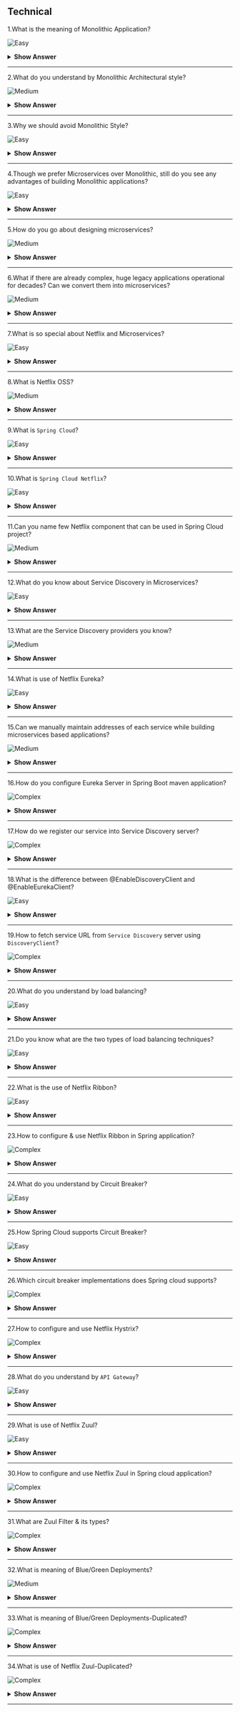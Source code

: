 ## Technical

1.What is the meaning of Monolithic Application?

![Easy](https://raw.githubusercontent.com/revaturelabs/interviewquestions/aef8eff919a3b083089641381ed9a9101ed21fba/ComplexityTags/simple%20(2).svg)

<details markdown="1"> <summary> <b> Show Answer </b> </summary>

<blockquote markdown="1"> 
    
- When all the features/functionalities of an application are coupled together in single code base, then that application is termed as Monolithic applications.
	
</blockquote> 

</details>

---

2.What do you understand by Monolithic Architectural style?

![Medium](https://raw.githubusercontent.com/revaturelabs/interviewquestions/aef8eff919a3b083089641381ed9a9101ed21fba/ComplexityTags/Medium%20(2).svg)

<details markdown="1"> <summary> <b> Show Answer </b> </summary>

<blockquote markdown="1"> 
    
- `Monolithic Architectural Style` is traditional software development style.
- It is built as a unified one code base unit that is self-contained and independent from other applications.
- In Monolithic style code is tightly coupled and servers all of the business concerns together.
- To make a change to Monolithic of application requires update to entire stack by accessing the code base and building and deploying an updated version of the service-side interface.
- This leads to changes/updates restrictive and time-consuming.
	
</blockquote> 

</details>

---

3.Why we should avoid Monolithic Style? 

![Easy](https://raw.githubusercontent.com/revaturelabs/interviewquestions/aef8eff919a3b083089641381ed9a9101ed21fba/ComplexityTags/simple%20(2).svg)

<details markdown="1"> <summary> <b> Show Answer </b> </summary>

<blockquote markdown="1"> 
    
  - There are many drawbacks of using Monolithic Style as listed below-
  - **Slower development speed**  due to large, complex monolithic application.
  - We **can’t scale individual components**.
  - As application evolves & become complex, **making changes are often expensive and time-consuming**.
  - Small change in monolithic application requires the **redeployment of the entire project**.
  - **Difficult to change framework/language** hence barrier to technology adoption.
  - Developer are **constrained by the technologies already used** in the monolith.
  - Due to one **smallest error the entire applications can be down and unavailable**.
</blockquote> 

</details>

---

4.Though we prefer Microservices over Monolithic, still do you see any advantages of building Monolithic applications?

![Easy](https://raw.githubusercontent.com/revaturelabs/interviewquestions/aef8eff919a3b083089641381ed9a9101ed21fba/ComplexityTags/simple%20(2).svg)

<details markdown="1"> <summary> <b> Show Answer </b> </summary>

<blockquote markdown="1"> 
    
  - Yes there are too few advantages of Monolithic applications as listed below-
  - One code base, it is **easier to develop**.
  - Single build unit makes **deployment easier**.
  - **Better performance** due to centralized code base.
  - **Simplified end-to-end testing** due to single, centralized unit.
  - **Easy debugging** to locate application issues.
  - **Cost of hosting** is less compared to microservices style.
	
</blockquote> 

</details>

---

5.How do you go about designing microservices?

![Medium](https://raw.githubusercontent.com/revaturelabs/interviewquestions/aef8eff919a3b083089641381ed9a9101ed21fba/ComplexityTags/Medium%20(2).svg)

<details markdown="1"> <summary> <b> Show Answer </b> </summary>

<blockquote markdown="1"> 
    
- Microservices is an architecture style to build large scale applications that can be scaled up independently.
- In a microservice architecture design, we divide an application into suite of small services, each running in its own process and communicating with lightweight mechanisms, often an HTTP resource API.
- These services are built around business capabilities and independently deployable by fully automated deployment process.
- There is a bare minimum of centralized management of these services, which may be written in different programming languages and use different data storage technologies.
- Each service runs a unique process and manages its database.
- A service can generate alerts, log data, support user interfaces (UIs), handle user identification or authentication, and perform various other tasks.
	
</blockquote>

</details>

---
	
6.What if there are already complex, huge legacy applications operational for decades? Can we convert them into microservices?

![Medium](https://raw.githubusercontent.com/revaturelabs/interviewquestions/aef8eff919a3b083089641381ed9a9101ed21fba/ComplexityTags/Medium%20(2).svg)

<details markdown="1"> <summary> <b> Show Answer </b> </summary>

<blockquote markdown="1"> 
    
- Top companies in the world for example Amazon, Netflix, Uber, etc., have adopted the microservices architecture(`MSA`) style for developing their applications.
- Over time, these enterprises dismantled their monolithic applications and refactored them into microservice-based architectures.
- Usually, the legacy applications which involved huge capital and way complex at core takes time to slowly migrate to MSA.
- Companies are trying to migrate first the UI or client facing layer to MSA followed by slowly moving towards the core complex layers.
- This has given them scaling advantages, greater business agility, and increased profits.
	
</blockquote> 

</details>

---
7.What is so special about Netflix and Microservices?

![Easy](https://raw.githubusercontent.com/revaturelabs/interviewquestions/aef8eff919a3b083089641381ed9a9101ed21fba/ComplexityTags/simple%20(2).svg)

<details markdown="1"> <summary> <b> Show Answer </b> </summary>

<blockquote markdown="1"> 
    
- Netflix is an organization that pioneered migration into microservices and became a market leader through innovation.
- Beginning In 2012, Netflix began adopting microservices.
- They made the decision to break down their monolithic legacy application into smaller, individual microservices to lower the possibility of system errors and ensure better long-term system stability.
- Switching to a microservices architecture can create exciting opportunities is proven by Netflix.
	
</blockquote> 

</details>

---
	
8.What is Netflix OSS?

![Medium](https://raw.githubusercontent.com/revaturelabs/interviewquestions/aef8eff919a3b083089641381ed9a9101ed21fba/ComplexityTags/Medium%20(2).svg)

<details markdown="1"> <summary> <b> Show Answer </b> </summary>

<blockquote markdown="1"> 
    
- Netflix has created `Open-Source Software (OSS)` for creating microservices application when it was transiting from monolithic application to microservices.
- Netflix decided to contribute these libraries and frameworks to the broader open-source community.
- These libraries and frameworks can be used by anyone who wants to create a microservices application for their business.

</blockquote> 

</details>

---
9.What is `Spring Cloud`?

![Easy](https://raw.githubusercontent.com/revaturelabs/interviewquestions/aef8eff919a3b083089641381ed9a9101ed21fba/ComplexityTags/simple%20(2).svg)

<details markdown="1"> <summary> <b> Show Answer </b> </summary>

<blockquote markdown="1"> 
    
- Just like Spring Framework, Spring Data & Spring Boot, there is another project called Spring Cloud.
- Spring Cloud project help build robust cloud applications and it provides a solution to the commonly encountered patterns when developing a distributed system.
- Spring Cloud project provides tools for developers to quickly build both cloud and microservice-based applications.
	
</blockquote> 

</details>

---
10.What is `Spring Cloud Netflix`?

![Easy](https://raw.githubusercontent.com/revaturelabs/interviewquestions/aef8eff919a3b083089641381ed9a9101ed21fba/ComplexityTags/simple%20(2).svg)

<details markdown="1"> <summary> <b> Show Answer </b> </summary>

<blockquote markdown="1"> 
    
- `Spring Cloud` is divided into a group of sub projects for managing the challenges of development of cloud-based systems.
- `Spring Cloud Netflix` provides Netflix OSS integrations for Spring Boot apps through autoconfiguration and binding to the Spring Environment.
- With a few simple annotations, we can quickly enable and configure the common patterns inside our application and build large distributed systems with various Netflix components.

</blockquote> 

</details>

---
11.Can you name few Netflix component that can be used in Spring Cloud project?

![Medium](https://raw.githubusercontent.com/revaturelabs/interviewquestions/aef8eff919a3b083089641381ed9a9101ed21fba/ComplexityTags/Medium%20(2).svg)

<details markdown="1"> <summary> <b> Show Answer </b> </summary>

<blockquote markdown="1"> 
    
  - We can leverage `Spring Cloud Netflix` project and integrate below Netflix OSS components- 
  - `Netflix Eureka` - This is Service Discovery Server
  - `Netflix Ribbon` - Dynamic Routing and Load Balancer
  - `Netflix Hystrix` -  Circuit Breaker
  - `Netflix Zuul` - API Gateway
	
</blockquote> 

</details>

---
12.What do you know about Service Discovery in Microservices?

![Easy](https://raw.githubusercontent.com/revaturelabs/interviewquestions/aef8eff919a3b083089641381ed9a9101ed21fba/ComplexityTags/simple%20(2).svg)

<details markdown="1"> <summary> <b> Show Answer </b> </summary>

<blockquote markdown="1"> 
    
- Under distributed application development, we have a concept called Service Registration and Service Discovery.
- We have one dedicated server which is responsible for maintaining the registry of all the microservices that have been deployed and removed.
- We can understand it as a lookup service where microservices (clients) can register themselves and discover other registered microservices.
	
</blockquote> 

</details>

---
	
13.What are the Service Discovery providers you know?

![Medium](https://raw.githubusercontent.com/revaturelabs/interviewquestions/aef8eff919a3b083089641381ed9a9101ed21fba/ComplexityTags/Medium%20(2).svg)

<details markdown="1"> <summary> <b> Show Answer </b> </summary>

<blockquote markdown="1"> 
    
- Netflix Eureka or Consul are the two popular Service Discovery providers.

</blockquote> 

</details>

---
14.What is use of Netflix Eureka? 

![Easy](https://raw.githubusercontent.com/revaturelabs/interviewquestions/aef8eff919a3b083089641381ed9a9101ed21fba/ComplexityTags/simple%20(2).svg)

<details markdown="1"> <summary> <b> Show Answer </b> </summary>

<blockquote markdown="1"> 
    
- Netflix Eureka is used as Service Discovery Server.
- Each client microservice need to first register with Eureka server.
- Post registration Eureka server provides metadata such as host, post, and health indicators which allows other microservices to discover it.
- The discovery server expects a regular heartbeat message from each microservice instance.
- If any microservice instance consistently fail to send a heartbeat, then the discovery server will remove the instance from its registry.
- This way Eureka server maintains very stable ecosystem of microservices collaborating with each other.
	
</blockquote> 

</details>

---
15.Can we manually maintain addresses of each service while building microservices based applications?

![Medium](https://raw.githubusercontent.com/revaturelabs/interviewquestions/aef8eff919a3b083089641381ed9a9101ed21fba/ComplexityTags/Medium%20(2).svg)

<details markdown="1"> <summary> <b> Show Answer </b> </summary>

<blockquote markdown="1"> 
    
- No, we don’t have to manually maintain the address of other microservices.
- This is usually one of the key responsibilities of Service Discovery Server.
- Usually, each service instance in microservices based architecture is scaled up and down as per application load.
- Also, we use a virtual host to host the services, especially in the cloud environment.
	
</blockquote> 

</details>

---
16.How do you configure Eureka Server in Spring Boot maven application?

![Complex](https://raw.githubusercontent.com/revaturelabs/interviewquestions/aef8eff919a3b083089641381ed9a9101ed21fba/ComplexityTags/Complex%20(2).svg)

<details markdown="1"> <summary> <b> Show Answer </b> </summary>

<blockquote markdown="1"> 
    
- We have to add below maven dependencies in `pom.xml`
	
```xml
  <dependencies>
	<dependency>
		<groupId>org.springframework.cloud</groupId>
		<artifactId>spring-cloud-dependencies</artifactId>
		<version>Camden.SR6</version>
		<type>pom</type>
		<scope>import</scope>
	</dependency>
	<dependency>
		<groupId>org.springframework.cloud</groupId>
		<artifactId>spring-cloud-starter-eureka-server</artifactId>
	</dependency>
  </dependencies>
	
```
- Configure `Eureka server common port: 8761` inside application.properties file as below-
```
#Port 8761 is the common port for Eureka Servers
server.port=8761

#Indicates whether or not this instance should register its information with eureka server for discovery by others.
#In some cases, you do not want your instances to be discovered whereas you just want do discover other instances.
#Since current app is actual Eureka server hence, we must keep this value as false
eureka.client.register-with-eureka=false

#Indicates whether this client should fetch eureka registry information from eureka server.
#Usually Kept false
eureka.client.fetch-registry=false

#If instance goes down what shall be done? in production we must have multiple instances of the eureka server running that is controlled using below property
#eureka.server.maxThreadsForPeerReplication=0

eureka.server.max-threads-for-peer-replication=0

#When the registry starts, it will complain (with a stack trace) that there are no replica nodes to which the registry can connect.In a production environment,you will want more than one instance of the registry.For our simple purposes, however, it suffices to disable the relevant logging.
#logging.level.com.netflix.eureka=OFF
#logging.level.com.netflix.discovery=OFF
#https://cloud.spring.io/spring-cloud-static/Dalston.SR5/multi/multi__appendix_compendium_of_configuration_properties.html
	
```
- Annotate the Spring Boot application main class with @EnableEurekaServer annotation-

```java
import org.springframework.boot.SpringApplication;
import org.springframework.boot.autoconfigure.SpringBootApplication;
import org.springframework.cloud.netflix.eureka.server.EnableEurekaServer;

@SpringBootApplication
@EnableEurekaServer
public class EurekaServerApplication {
	public static void main(String[] args) {
		SpringApplication.run(EurekaServerApplication.class, args);
	}
}
```
- Check Browser for Registry Server on http://localhost:8761/

</blockquote> 

</details>

---
17.How do we register our service into Service Discovery server?

![Complex](https://raw.githubusercontent.com/revaturelabs/interviewquestions/aef8eff919a3b083089641381ed9a9101ed21fba/ComplexityTags/Complex%20(2).svg)

<details markdown="1"> <summary> <b> Show Answer </b> </summary>

<blockquote markdown="1"> 

- Ensure the Service Discovery server is up and running, assuming it’s running locally on port 8761 [http://localhost:8761/]
- Now, we have to add required maven dependencies in `pom.xml`-
```xml
  <dependencies>
	<dependency>
		<groupId>org.springframework.cloud</groupId>
		<artifactId>spring-cloud-dependencies</artifactId>
		<version>Camden.SR6</version>
		<type>pom</type>
		<scope>import</scope>
	</dependency>
	<dependency>
		<groupId>org.springframework.cloud</groupId>
		<artifactId>spring-cloud-starter-eureka-server</artifactId>
	</dependency>
  </dependencies>
```
- Set below properties inside application.properties file-

```
#When Eureka server is configured with multiple zones we define them, in simple case we can keep it as default
eureka.client.serviceUrl.defaultZone=http://localhost:8761/eureka

#In Eureka each service is identified by unique Id, it’s our choice to keep id as we like, e.g., combination of `serviceName:port` uniquely identifies each service.
eureka.instance.instanceId=${spring.application.name}:${server.port}

#Our service names
spring.application.name=my-producer

#Our service port number
spring.port=8080

```
- Annotate the Spring Boot application main class with @EnableDiscoveryClient annotation-

```java
import org.springframework.boot.SpringApplication;
import org.springframework.boot.autoconfigure.SpringBootApplication;
import org.springframework.cloud.client.discovery.EnableDiscoveryClient;

//@EnableDiscoveryClient will register discovery service using the jar available in class path like Consul, Eureka, Kubernetes.
//@EnableDiscoveryClient lives in spring-cloud-commons and picks the implementation on the class path.
//@EnableEurekaClient lives in spring-cloud-Netflix and only works for Eureka.If eureka is on your class path, they are effectively the same.

@SpringBootApplication
@EnableDiscoveryClient
public class ProducerEureka2 {
	public static void main(String[] args) {
		SpringApplication.run(ProducerEureka2.class, args);
	}
}
```

- Launch application and verify the service with name `my-producer:8080` is visible on Service Discovery dashboard at http://localhost:8761/

</blockquote> 

</details>

---

18.What is the difference between @EnableDiscoveryClient and @EnableEurekaClient?

![Easy](https://raw.githubusercontent.com/revaturelabs/interviewquestions/aef8eff919a3b083089641381ed9a9101ed21fba/ComplexityTags/simple%20(2).svg)

<details markdown="1"> <summary> <b> Show Answer </b> </summary>

<blockquote markdown="1"> 
    
- There are multiple implementations of "Discovery Service" (Eureka, Consul, Zookeeper).
- `@EnableDiscoveryClient` will register discovery service using the jar available in class path like Consul, Eureka, Kubernetes.
- `@EnableDiscoveryClient` lives in `spring-cloud-commons` and picks the implementation on the class path.
- `@EnableEurekaClient` lives in `spring-cloud-Netflix` and only works for Eureka.
- If eureka is on your class path, they are effectively the same.
</blockquote> 

</details>

---

19.How to fetch service URL from `Service Discovery` server using `DiscoveryClient`?

![Complex](https://raw.githubusercontent.com/revaturelabs/interviewquestions/aef8eff919a3b083089641381ed9a9101ed21fba/ComplexityTags/Complex%20(2).svg)

<details markdown="1"> <summary> <b> Show Answer </b> </summary>

<blockquote markdown="1"> 
    
- To fetch service URL from Service Discovery server we will inject `org.springframework.cloud.client.discovery.DiscoveryClient` in our service/controller layer.
- `DiscoveryClient` represents operations commonly available to Discovery service such as Netflix Eureka or Consul.
- One service might be registered with same name on multiple ports hence we first need to get list of its all instances using `getInstances(String)` method of `DiscoveryClient`.
- We can then choose any of the retrieved instances and invoke get the service's base URL using getUri() method as shown below-
  
```java
	StringBuilder responseText = new StringBuilder();
	List<ServiceInstance> instances = discoveryClient.getInstances("employee-producer");
		for (int i = 0; i < instances.size(); i++) {
			System.out.println("[" + i + "]  -->  " + instances.get(i).getUri();
			responseText.append("\n[" + i + "]  -->  " + instances.get(i).getUri();
		}
		System.out.println("Using the first producer service got from DiscoveryClient:" + instances.get(0).getUri();
		responseText.append("\n\n\nUsing the first service:\n" + instances.get(0).getUri();
		ServiceInstance serviceInstance = instances.get(0);
		String baseUrl = serviceInstance.getUri().toString();
		baseUrl = baseUrl + "/employee";
```

</blockquote> 

</details>

---

20.What do you understand by load balancing?

![Easy](https://raw.githubusercontent.com/revaturelabs/interviewquestions/aef8eff919a3b083089641381ed9a9101ed21fba/ComplexityTags/simple%20(2).svg)

<details markdown="1"> <summary> <b> Show Answer </b> </summary>

<blockquote markdown="1"> 
    
- It is the process of distributing a set of requests or tasks over a set of resources, with the intention of making their overall processing more efficient.
  
</blockquote> 

</details>

---

21.Do you know what are the two types of load balancing techniques?

![Easy](https://raw.githubusercontent.com/revaturelabs/interviewquestions/aef8eff919a3b083089641381ed9a9101ed21fba/ComplexityTags/simple%20(2).svg)

<details markdown="1"> <summary> <b> Show Answer </b> </summary>

<blockquote markdown="1"> 
    
- Yes, there is client and server-side load balancing.
- In server-side load balancing, the clients call an intermediate reverse proxy server, which then decides which instance of the actual server or microservice) will get call.
- In client-side load balancing, the clients call an intermediate server (the API gateway - e.g., Zuul, configured with a load-balancer - e.g., Ribbon and a discovery server - e.g.Eureka), which then decides which instance of the microservice to call.
 
</blockquote> 

</details>

---
22.What is the use of Netflix Ribbon?

![Easy](https://raw.githubusercontent.com/revaturelabs/interviewquestions/aef8eff919a3b083089641381ed9a9101ed21fba/ComplexityTags/simple%20(2).svg)

<details markdown="1"> <summary> <b> Show Answer </b> </summary>

<blockquote markdown="1"> 
    
- Netflix Ribbon is a Part of Netflix Open-Source Software (Netflix OSS).
- This library provides client-side load balancing.
- It automatically interacts with Netflix Service Discovery (Eureka) because it is a member of the Netflix family.
  
</blockquote> 

</details>

---
23.How to configure & use Netflix Ribbon in Spring application?

![Complex](https://raw.githubusercontent.com/revaturelabs/interviewquestions/aef8eff919a3b083089641381ed9a9101ed21fba/ComplexityTags/Complex%20(2).svg)

<details markdown="1"> <summary> <b> Show Answer </b> </summary>

<blockquote markdown="1"> 
    
- Ensure the Service Discovery Eureka server is up and running, assuming it’s running locally on port 8761 [http://localhost:8761/].
- Ensure you have multiple instances of one service already registered on Eureka with unique ids as `serviceName:portNo` e.g., `my-service:8080`, `my-service:7070` & `my-service:9090`.
- For using Netflix Ribbon, we need to add below one additional dependency inside pom.xml file along with usual dependencies-

```xml
<dependencies>
	<dependency>
		<groupId>org.springframework.cloud</groupId>
		<artifactId>spring-cloud-dependencies</artifactId>
		<version>Camden.SR6</version>
		<type>pom</type>
		<scope>import</scope>
	</dependency>
	<dependency>
		<groupId>org.springframework.cloud</groupId>
		<artifactId>spring-cloud-starter-eureka-server</artifactId>
	</dependency>
	<dependency>
		<groupId>org.springframework.cloud</groupId>
		<artifactId>spring-cloud-starter-ribbon</artifactId>
	</dependency>
</dependencies>
```
- To use client-side load balancer we will inject `org.springframework.cloud.client.loadbalancer.LoadBalancerClient` in our service/controller layer.
- With the help of LoadBalancerClient object we will fetch service url as below-
```java
		StringBuilder responseText = new StringBuilder();
		ServiceInstance serviceInstance = loadBalancer.choose("my-service");
		System.out.println("Using the only producer service got from LoadBalancerClient:" + serviceInstance.getUri();
		responseText.append("Using the only producer service got from LoadBalancerClient:\n" + serviceInstance.getUri();
		String baseUrl = serviceInstance.getUri().toString();
		baseUrl = baseUrl + "/employee";
```
- Once the service URL is retrieved, we will invoke service normally (e.g., using RestTemplate)

</blockquote> 

</details>

---
24.What do you understand by Circuit Breaker?

![Easy](https://raw.githubusercontent.com/revaturelabs/interviewquestions/aef8eff919a3b083089641381ed9a9101ed21fba/ComplexityTags/simple%20(2).svg)

<details markdown="1"> <summary> <b> Show Answer </b> </summary>

<blockquote markdown="1"> 
    
- Circuit Breaker is a design pattern used in software development.
- It is used to detect failures and encapsulates the logic of preventing a failure from constantly recurring, during maintenance, temporary external system failure or unexpected system difficulties.
- The Circuit Breaker design pattern stops sending the request to the service which is not working or taking too long to respond.
- Circuit Breaker aims in building fault-tolerant and resilient systems.
</blockquote> 

</details>

---
25.How Spring Cloud supports Circuit Breaker?

![Easy](https://raw.githubusercontent.com/revaturelabs/interviewquestions/aef8eff919a3b083089641381ed9a9101ed21fba/ComplexityTags/simple%20(2).svg)

<details markdown="1"> <summary> <b> Show Answer </b> </summary>

<blockquote markdown="1"> 
    
- Spring Cloud’s Circuit Breaker library provides an implementation of the Circuit Breaker pattern.
- When we wrap a method call in a circuit breaker, Spring Cloud Circuit Breaker watches for failing calls to that method.
- In case failure occurs, Spring Cloud Circuit Breaker opens the circuit so that subsequent calls automatically fail.
- While the circuit is open, Spring Cloud Circuit Breaker redirects calls to our specified `fallback method`.
	
</blockquote> 

</details>

---
26.Which circuit breaker implementations does Spring cloud supports?

![Complex](https://raw.githubusercontent.com/revaturelabs/interviewquestions/aef8eff919a3b083089641381ed9a9101ed21fba/ComplexityTags/Complex%20(2).svg)

<details markdown="1"> <summary> <b> Show Answer </b> </summary>

<blockquote markdown="1"> 
    
- Spring Cloud Circuit Breaker supports many different circuit breaker implementations including, Resilience4J, Netflix Hystrix, Sentinal, and Spring Retry etc.
</blockquote> 

</details>

---

27.How to configure and use Netflix Hystrix?

![Complex](https://raw.githubusercontent.com/revaturelabs/interviewquestions/aef8eff919a3b083089641381ed9a9101ed21fba/ComplexityTags/Complex%20(2).svg)

<details markdown="1"> <summary> <b> Show Answer </b> </summary>

<blockquote markdown="1"> 

- Ensure the Service Discovery Eureka server is up and running, assuming it’s running locally on port 8761 [http://localhost:8761/].
- For using Netflix Hystrix, we need to add below additional dependency inside pom.xml file along with usual dependencies under the service provider end -

```xml
<dependencies>
	<dependency>
		<groupId>org.springframework.cloud</groupId>
		<artifactId>spring-cloud-dependencies</artifactId>
		<version>Camden.SR6</version>
		<type>pom</type>
		<scope>import</scope>
	</dependency>
	<dependency>
		<groupId>org.springframework.cloud</groupId>
		<artifactId>spring-cloud-starter-eureka-server</artifactId>
	</dependency>
	<dependency>
		<groupId>org.springframework.cloud</groupId>
		<artifactId>spring-cloud-starter-hystrix</artifactId>
	</dependency>
</dependencies>
```
- In the service provider side, we need to mark the target method as `@HystrixCommand` where circuit breaker will be enabled.
- We also need to mention fallback Method attribute which is our handler method invoked in case the target method execution fails.
  
```java
import org.springframework.web.bind.annotation.GetMapping;
import org.springframework.web.bind.annotation.RestController;
import com.revature.model.Employee;
import com.netflix.hystrix.contrib.javanica.annotation.HystrixCommand;

@RestController
public class ProducerController {
	@GetMapping(value = "/info")
	public String getAllTodos() {
		return "This is 'employee-producer-eureka-ribbon-hystrix4' service";
	}
	@GetMapping(value = "/employee")
	@HystrixCommand(fallbackMethod = "getDataFallBack")
	public Employee firstPage() {
		Employee emp = new Employee();
		emp.setName("A");
		if (emp.getName().equalsIgnoreCase("A")
			throw new RuntimeException();
		return emp;
	}
	public Employee getDataFallBack() {
		Employee emp = new Employee();
		emp.setName("fallback-emp1");
		emp.setDesignation("fallback-manager");
		emp.setEmpId("fallback-1");
		emp.setSalary(0);
		return emp;
	}
}
```
- Annotate the Spring Boot application main class with additional @EnableCircuitBreaker annotation-

```java
import org.springframework.boot.SpringApplication;
import org.springframework.boot.autoconfigure.SpringBootApplication;
import org.springframework.cloud.client.circuitbreaker.EnableCircuitBreaker;
import org.springframework.cloud.client.discovery.EnableDiscoveryClient;

@SpringBootApplication
@EnableCircuitBreaker
@EnableDiscoveryClient
public class ProducerEurekaHystrix {
	public static void main(String[] args) {
		SpringApplication.run(ProducerEurekaHystrix.class, args);
	}
}

```
</blockquote> 

</details>

---
28.What do you understand by `API Gateway`?

![Easy](https://raw.githubusercontent.com/revaturelabs/interviewquestions/aef8eff919a3b083089641381ed9a9101ed21fba/ComplexityTags/simple%20(2).svg)

<details markdown="1"> <summary> <b> Show Answer </b> </summary>

<blockquote markdown="1"> 
    
- In simple term, the API Gateway is responsible to take requests and redirects them to the right service.
- We can expose multiple services (REST, SOAP, etc.) through a single API Gateway.
- We can create micro-services to implement our business logic and expose them to external users/system by publishing those service as an API in an API Gateway.
- Apart from simple routing API Gateway, also provide various other features like-
  - Security (User authentication & authorization)
  - Throttling management
  - Reporting
  - Traffic monitoring
  - API documentation
  - Rate Limiting
  - Caching
  - Versioning
  - Routing
	
</blockquote> 

</details>

---
29.What is use of Netflix Zuul?

![Easy](https://raw.githubusercontent.com/revaturelabs/interviewquestions/aef8eff919a3b083089641381ed9a9101ed21fba/ComplexityTags/simple%20(2).svg)

<details markdown="1"> <summary> <b> Show Answer </b> </summary>

<blockquote markdown="1"> 
    
- Netflix Zuul is an API Gateway server.
- Zuul Server dynamically routes the requests to the respective backend microservice application.
- For Example, all request starting with /api/account are mapped to account service and those starting with /api/sales are mapped to the sales service.
- It works as a front door for all the requests.
- Zuul is built to enable dynamic routing, monitoring, resiliency, and security.
- Zuul is a JVM-based router and server-side load balancer from Netflix.
</blockquote> 

</details>

---
30.How to configure and use Netflix Zuul in Spring cloud application?

![Complex](https://raw.githubusercontent.com/revaturelabs/interviewquestions/aef8eff919a3b083089641381ed9a9101ed21fba/ComplexityTags/Complex%20(2).svg)

<details markdown="1"> <summary> <b> Show Answer </b> </summary>

<blockquote markdown="1"> 
    
- Zuul is a JVM-based router and server-side load balancer from Netflix.
- Ensure the Service Discovery Eureka server is up and running, assuming it’s running locally on port 8761 [http://localhost:8761/].
- We need to create separate service for API Gateway by adding one additional dependency inside pom.xml file along with usual dependencies-

```xml
<dependencies>
	<dependency>
		<groupId>org.springframework.cloud</groupId>
		<artifactId>spring-cloud-dependencies</artifactId>
		<version>Camden.SR6</version>
		<type>pom</type>
		<scope>import</scope>
	</dependency>
	<dependency>
		<groupId>org.springframework.cloud</groupId>
		<artifactId>spring-cloud-starter-eureka-server</artifactId>
	</dependency>
	<dependency>
		<groupId>org.springframework.cloud</groupId>
		<artifactId>spring-cloud-starter-zuul</artifactId>
	</dependency>
</dependencies>
```
- We need to create Zuul filters (i.e., PreFilter, PostFilter, RouteFilter, ErrorFilter)  by extending `com.netflix.zuul.ZuulFilter` .
- Set zuul routes properties inside application.properties file-

```
#All requests http://localhost:8079/product-producer/ will be diverted to this resource http://localhost:10000/info
zuul.routes.product-producer.url=http://localhost:10000/info
eureka.client.serviceUrl.defaultZone=http://localhost:8761/eureka
server.port=8079
```
- Annotate the Spring Boot application main class with @EnableZuulProxy annotation-

```java
import org.springframework.boot.SpringApplication;
import org.springframework.boot.autoconfigure.SpringBootApplication;
import org.springframework.cloud.client.discovery.EnableDiscoveryClient;
import org.springframework.cloud.netflix.zuul.EnableZuulProxy;
import org.springframework.context.annotation.Bean;
import com.revature.filter.ErrorFilter;
import com.revature.filter.PostFilter;
import com.revature.filter.PreFilter;
import com.revature.filter.RouteFilter;

@SpringBootApplication
@EnableDiscoveryClient
@EnableZuulProxy
public class EmployeeZuulGatwayApplication {
	public static void main(String[] args) {
		SpringApplication.run(EmployeeZuulGatwayApplication.class, args);
	}
	@Bean
	public PreFilter preFilter() {
		return new PreFilter();
	}
	@Bean
	public PostFilter postFilter() {
		return new PostFilter();
	}
	@Bean
	public ErrorFilter errorFilter() {
		return new ErrorFilter();
	}
	@Bean
	public RouteFilter routeFilter() {
		return new RouteFilter();
	}
}
```
- Now all the requests to http://localhost:8079/product-producer/ will be diverted to this resource http://localhost:10000/info due to Zuul routing.

</blockquote> 

</details>

---
31.What are Zuul Filter & its types?

![Complex](https://raw.githubusercontent.com/revaturelabs/interviewquestions/aef8eff919a3b083089641381ed9a9101ed21fba/ComplexityTags/Complex%20(2).svg)

<details markdown="1"> <summary> <b> Show Answer </b> </summary>

<blockquote markdown="1"> 
    
- Netflix Zuul mainly comprises of four types of filters.
- Filter enable us to intercept the traffic in different timeline of the request processing.
- We can add any number of filters for a particular url pattern.
  - `Pre filters` – Invoked before the request is routed.
  - `Post filters` – Invoked after the request has been routed.
  - `Route filters` – Used to route the request.
  - `Error filters` – Invoked when an error occurs while handling the request.
	
</blockquote> 

</details>

---
32.What is meaning of Blue/Green Deployments?

![Medium](https://raw.githubusercontent.com/revaturelabs/interviewquestions/aef8eff919a3b083089641381ed9a9101ed21fba/ComplexityTags/Medium%20(2).svg)

<details markdown="1"> <summary> <b> Show Answer </b> </summary>

<blockquote markdown="1"> 
    
- A blue/green deployment is an application deployment strategy.
- First, we create two separate, but identical environments.
- One environment (blue) is running the current application version and one environment (green) is running the new application version.
- Using a blue/green deployment strategy increases application availability and reduces deployment risk by simplifying the rollback process if a deployment fails.
- Once testing has been completed on the green environment, live application traffic is directed to the green environment and the blue environment is deprecated.
	
</blockquote> 

</details>

---
33.What is meaning of Blue/Green Deployments-Duplicated?

![Complex](https://raw.githubusercontent.com/revaturelabs/interviewquestions/aef8eff919a3b083089641381ed9a9101ed21fba/ComplexityTags/Complex%20(2).svg)

<details markdown="1"> <summary> <b> Show Answer </b> </summary>

<blockquote markdown="1"> 
    
- A blue/green deployment is an application deployment strategy.
- First, we create two separate, but identical environments.
- One environment (blue) is running the current application version and one environment (green) is running the new application version.
- Using a blue/green deployment strategy increases application availability and reduces deployment risk by simplifying the rollback process if a deployment fails.
- Once testing has been completed on the green environment, live application traffic is directed to the green environment and the blue environment is deprecated.
	
</blockquote> 

</details>

---
34.What is use of Netflix Zuul-Duplicated?

![Complex](https://raw.githubusercontent.com/revaturelabs/interviewquestions/aef8eff919a3b083089641381ed9a9101ed21fba/ComplexityTags/Complex%20(2).svg)

<details markdown="1"> <summary> <b> Show Answer </b> </summary>

<blockquote markdown="1"> 
    
- Netflix Zuul is an API Gateway server.
- Zuul Server dynamically routes the requests to the respective backend microservice application.
- For Example, all request starting with /api/account are mapped to account service and those starting with /api/sales are mapped to the sales service.
- It works as a front door for all the requests.
- Zuul is built to enable dynamic routing, monitoring, resiliency, and security.
- Zuul is a JVM-based router and server-side load balancer from Netflix.
</blockquote> 

</details>

---